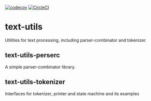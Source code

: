[![codecov](https://codecov.io/gh/piroyoung/sql-linter/branch/master/graph/badge.svg)](https://codecov.io/gh/piroyoung/sql-linter)
[![CircleCI](https://circleci.com/gh/piroyoung/sql-linter.svg?style=svg)](https://circleci.com/gh/piroyoung/sql-linter)


# text-utils
Utilities for text processing, including parser-combinator and tokenizer.

## text-utils-perserc
A simple parser-combinator library.

## text-utils-tokenizer
Interfaces for tokenizer, printer and state machine and its examples
 